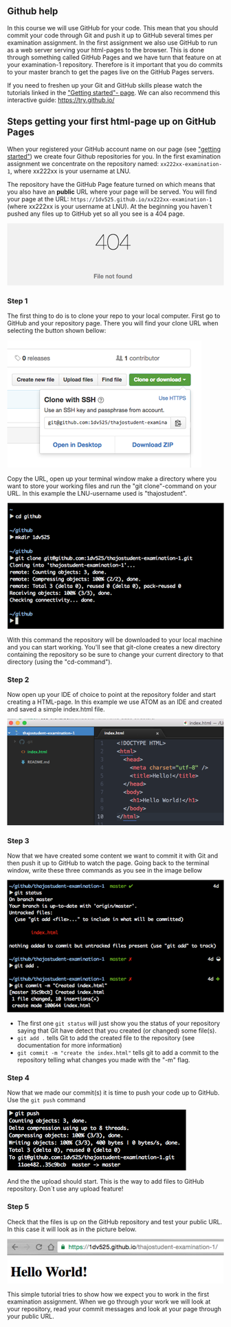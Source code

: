 ## Github help
In this course we will use GitHub for your code. This mean that you should commit your code through Git and push it up to GitHub several times per examination assignment. In the first assignment we also use GitHub to run as a web server serving your html-pages to the browser. This is done through something called GitHub Pages and we have turn that feature on at your examination-1 repository. Therefore is it important that you do commits to your master branch to get the pages live on the GitHub Pages servers.

If you need to freshen up your Git and GitHub skills please watch the tutorials linked in the ["Getting started"- page](https://coursepress.lnu.se/kurs/introduction-to-web-programming/getting-started/). We can also recommend this interactive guide: https://try.github.io/

## Steps getting your first html-page up on GitHub Pages
When your registered your GitHub account name on our page (see ["getting started"](https://coursepress.lnu.se/kurs/introduction-to-web-programming/getting-started/)) we create four Github repositories for you. In the first examination assignment we concentrate on the repository named: `xx222xx-examination-1`, where xx222xx is your username at LNU.

The repository have the GitHub Page feature turned on which means that you also have an **public** URL where your page will be served. You will find your page at the URL: `https://1dv525.github.io/xx222xx-examination-1` (where xx222xx is your username at LNU). At the beginning you haven´t pushed any files up to GitHub yet so all you see is a 404 page.

![404](https://github.com/1dv525/syllabus/raw/master/examination/images/404.png)

### Step 1
The first thing to do is to clone your repo to your local computer. First go to GitHub and your repository page. There you will find your clone URL when selecting the button shown bellow:

![Clone URL](https://github.com/1dv525/syllabus/raw/master/examination/images/clone_url.png)

Copy the URL, open up your terminal window make a directory where you want to store your working files and run the "git clone"-command on your URL. In this example the LNU-username used is "thajostudent".

![Clone command](https://github.com/1dv525/syllabus/raw/master/examination/images/git_commands1.png)

With this command the repository will be downloaded to your local machine and you can start working. You'll see that git-clone creates a new directory containing the repository so be sure to change your current directory to that directory (using the "cd-command").

### Step 2
Now open up your IDE of choice to point at the repository folder and start creating a HTML-page. In this example we use ATOM as an IDE and created and saved a simple index.html file.

![hello world](https://github.com/1dv525/syllabus/raw/master/examination/images/html-structure.png)

### Step 3
 Now that we have created some content we want to commit it with Git and then push it up to GitHub to watch the page. Going back to the terminal window, write these three commands as you see in the image bellow

![git commit](https://github.com/1dv525/syllabus/raw/master/examination/images/git-commit.png)

* The first one ```git status``` will just show you the status of your repository saying that Git have detect that you created (or changed) some file(s).
* `git add .` tells Git to add the created file to the repository (see documentation for more information)
* `git commit -m "create the index.html"` tells git to add a commit to the repository telling what changes you made with the "-m" flag.

### Step 4
Now that we made our commit(s) it is time to push your code up to GitHub. Use the `git push` command

![Git push](https://github.com/1dv525/syllabus/raw/master/examination/images/git-push.png)

And the the upload should start. This is the way to add files to GitHub repository. Don´t use any upload feature!

### Step 5
Check that the files is up on the GitHub repository and test your public URL. In this case it will look as in the picture below.

![hello_world_done.png](https://github.com/1dv525/syllabus/raw/master/examination/images/hello_world_done.png)

This simple tutorial tries to show how we expect you to work in the first examination assignment. When we go through your work we will look at your repository, read your commit messages and look at your page through your public URL.
